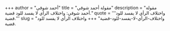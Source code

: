 +++
author = "أحمد شوقي"
title = "مقولة أحمد شوقي"
description = "مقولة أحمد شوقي: واختلاف الرأي لا يفسد للود قضية."
quote = '''واختلاف الرأي لا يفسد للود قضية.'''
slug = "واختلاف-الرأي-لا-يفسد-للود-قضية"
+++
واختلاف الرأي لا يفسد للود قضية.
